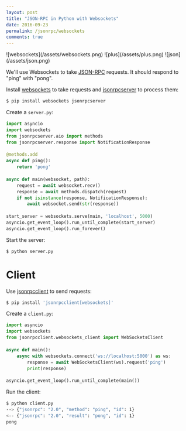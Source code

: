 ```yaml
---
layout: post
title: "JSON-RPC in Python with Websockets"
date: 2016-09-23
permalink: /jsonrpc/websockets
comments: true
---
```

<div class="wide-logos" markdown="1">
![websockets](/assets/websockets.png)
![plus](/assets/plus.png)
![json](/assets/json.png)
</div>

We'll use Websockets to take [JSON-RPC](http://www.jsonrpc.org/) requests. It
should respond to "ping" with "pong".

Install [websockets](http://websockets.readthedocs.io/) to take requests and
[jsonrpcserver](http://jsonrpcserver.readthedocs.io/) to process them:

```sh
$ pip install websockets jsonrpcserver
```
Create a `server.py`:

```python
import asyncio
import websockets
from jsonrpcserver.aio import methods
from jsonrpcserver.response import NotificationResponse

@methods.add
async def ping():
    return 'pong'

async def main(websocket, path):
    request = await websocket.recv()
    response = await methods.dispatch(request)
    if not isinstance(response, NotificationResponse):
        await websocket.send(str(response))

start_server = websockets.serve(main, 'localhost', 5000)
asyncio.get_event_loop().run_until_complete(start_server)
asyncio.get_event_loop().run_forever()
```
Start the server:

```sh
$ python server.py
```

Client
======
Use [jsonrpcclient](http://jsonrpcclient.readthedocs.io/) to send requests:

```sh
$ pip install 'jsonrpcclient[websockets]'
```
Create a `client.py`:

```python
import asyncio
import websockets
from jsonrpcclient.websockets_client import WebSocketsClient

async def main():
    async with websockets.connect('ws://localhost:5000') as ws:
        response = await WebSocketsClient(ws).request('ping')
        print(response)

asyncio.get_event_loop().run_until_complete(main())
```
Run the client:

```sh
$ python client.py
--> {"jsonrpc": "2.0", "method": "ping", "id": 1}
<-- {"jsonrpc": "2.0", "result": "pong", "id": 1}
pong
```
